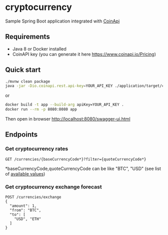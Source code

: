 # cryptocurrency

Sample Spring Boot application integrated with [CoinApi](https://www.coinapi.io)

## Requirements
* Java 8 or Docker installed
* CoinAPI key (you can generate it here https://www.coinapi.io/Pricing)

## Quick start
```bash
./mvnw clean package
java -jar -Dio.coinapi.rest.api-key=YOUR_API_KEY ./application/target/cryptocurrency-0.0.1-SNAPSHOT.jar
```
or

```bash
docker build -t app --build-arg apiKey=YOUR_API_KEY .
docker run --rm -p 8080:8080 app
```
Then open in browser <http://localhost:8080/swagger-ui.html>

## Endpoints

### Get cryptocurrency rates
```http
GET /currencies/{baseCurrencyCode*}?filter={quoteCurrencyCode*}
```
*baseCurrencyCode,quoteCurrencyCode can be like "BTC", "USD" (see list of [available values](https://docs.coinapi.io/#list-all-assets))

### Get cryptocurrency exchange forecast
```http
POST /currencies/exchange
{
  "amount": 1,
  "from": "BTC",
  "to": [
    "USD", "ETH"
  ]
}
```
